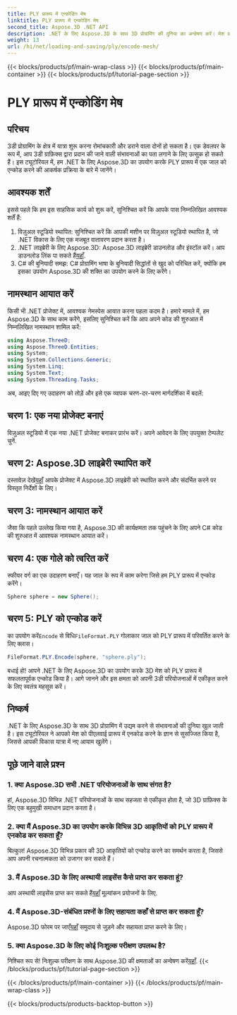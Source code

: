 ```yaml
---
title: PLY प्रारूप में एन्कोडिंग मेष
linktitle: PLY प्रारूप में एन्कोडिंग मेष
second_title: Aspose.3D .NET API
description: .NET के लिए Aspose.3D के साथ 3D प्रोग्रामिंग की दुनिया का अन्वेषण करें। मेश को आसानी से PLY फॉर्मेट में एन्कोड करना सीखें। अपने विकास खेल को उन्नत करें!
weight: 13
url: /hi/net/loading-and-saving/ply/encode-mesh/
---
```


{{< blocks/products/pf/main-wrap-class >}}
{{< blocks/products/pf/main-container >}}
{{< blocks/products/pf/tutorial-page-section >}}

# PLY प्रारूप में एन्कोडिंग मेष

## परिचय
3डी प्रोग्रामिंग के क्षेत्र में यात्रा शुरू करना रोमांचकारी और डराने वाला दोनों हो सकता है। एक डेवलपर के रूप में, आप 3डी ग्राफ़िक्स द्वारा प्रदान की जाने वाली संभावनाओं का पता लगाने के लिए उत्सुक हो सकते हैं। इस ट्यूटोरियल में, हम .NET के लिए Aspose.3D का उपयोग करके PLY प्रारूप में एक जाल को एन्कोड करने की आकर्षक प्रक्रिया के बारे में जानेंगे।
## आवश्यक शर्तें
इससे पहले कि हम इस साहसिक कार्य को शुरू करें, सुनिश्चित करें कि आपके पास निम्नलिखित आवश्यक शर्तें हैं:
1. विज़ुअल स्टूडियो स्थापित: सुनिश्चित करें कि आपकी मशीन पर विज़ुअल स्टूडियो स्थापित है, जो .NET विकास के लिए एक मजबूत वातावरण प्रदान करता है।
2. .NET लाइब्रेरी के लिए Aspose.3D: Aspose.3D लाइब्रेरी डाउनलोड और इंस्टॉल करें। आप डाउनलोड लिंक पा सकते हैं[यहाँ](https://releases.aspose.com/3d/net/).
3. C# की बुनियादी समझ: C# प्रोग्रामिंग भाषा के बुनियादी सिद्धांतों से खुद को परिचित करें, क्योंकि हम इसका उपयोग Aspose.3D की शक्ति का उपयोग करने के लिए करेंगे।
## नामस्थान आयात करें
किसी भी .NET प्रोजेक्ट में, आवश्यक नेमस्पेस आयात करना पहला कदम है। हमारे मामले में, हम Aspose.3D के साथ काम करेंगे, इसलिए सुनिश्चित करें कि आप अपने कोड की शुरुआत में निम्नलिखित नामस्थान शामिल करें:
```csharp
using Aspose.ThreeD;
using Aspose.ThreeD.Entities;
using System;
using System.Collections.Generic;
using System.Linq;
using System.Text;
using System.Threading.Tasks;
```
अब, आइए दिए गए उदाहरण को तोड़ें और इसे एक व्यापक चरण-दर-चरण मार्गदर्शिका में बदलें:
## चरण 1: एक नया प्रोजेक्ट बनाएं
विज़ुअल स्टूडियो में एक नया .NET प्रोजेक्ट बनाकर प्रारंभ करें। अपने आवेदन के लिए उपयुक्त टेम्पलेट चुनें.
## चरण 2: Aspose.3D लाइब्रेरी स्थापित करें
 दस्तावेज़ देखें[यहाँ](https://reference.aspose.com/3d/net/) आपके प्रोजेक्ट में Aspose.3D लाइब्रेरी को स्थापित करने और संदर्भित करने पर विस्तृत निर्देशों के लिए।
## चरण 3: नामस्थान आयात करें
जैसा कि पहले उल्लेख किया गया है, Aspose.3D की कार्यक्षमता तक पहुंचने के लिए अपने C# कोड की शुरुआत में आवश्यक नामस्थान आयात करें।
## चरण 4: एक गोले को त्वरित करें
स्फीयर वर्ग का एक उदाहरण बनाएँ। यह जाल के रूप में काम करेगा जिसे हम PLY प्रारूप में एन्कोड करेंगे।
```csharp
Sphere sphere = new Sphere();
```
## चरण 5: PLY को एन्कोड करें
 का उपयोग करें`Encode` से विधि`FileFormat.PLY` गोलाकार जाल को PLY प्रारूप में परिवर्तित करने के लिए क्लास।
```csharp
FileFormat.PLY.Encode(sphere, "sphere.ply");
```
बधाई हो! आपने .NET के लिए Aspose.3D का उपयोग करके 3D मेश को PLY प्रारूप में सफलतापूर्वक एन्कोड किया है। आगे जानने और इस क्षमता को अपनी 3डी परियोजनाओं में एकीकृत करने के लिए स्वतंत्र महसूस करें।
## निष्कर्ष
.NET के लिए Aspose.3D के साथ 3D प्रोग्रामिंग में उद्यम करने से संभावनाओं की दुनिया खुल जाती है। इस ट्यूटोरियल ने आपको मेश को पीएलवाई प्रारूप में एनकोड करने के ज्ञान से सुसज्जित किया है, जिससे आपकी विकास यात्रा में नए आयाम खुलेंगे।
## पूछे जाने वाले प्रश्न
### 1. क्या Aspose.3D सभी .NET परियोजनाओं के साथ संगत है?
हां, Aspose.3D विभिन्न .NET परियोजनाओं के साथ सहजता से एकीकृत होता है, जो 3D ग्राफ़िक्स के लिए एक बहुमुखी समाधान प्रदान करता है।
### 2. क्या मैं Aspose.3D का उपयोग करके विभिन्न 3D आकृतियों को PLY प्रारूप में एनकोड कर सकता हूँ?
बिल्कुल! Aspose.3D विभिन्न प्रकार की 3D आकृतियों को एन्कोड करने का समर्थन करता है, जिससे आप अपनी रचनात्मकता को उजागर कर सकते हैं।
### 3. मैं Aspose.3D के लिए अस्थायी लाइसेंस कैसे प्राप्त कर सकता हूं?
 आप अस्थायी लाइसेंस प्राप्त कर सकते हैं[यहाँ](https://purchase.aspose.com/temporary-license/) मूल्यांकन प्रयोजनों के लिए.
### 4. मैं Aspose.3D-संबंधित प्रश्नों के लिए सहायता कहाँ से प्राप्त कर सकता हूँ?
 Aspose.3D फोरम पर जाएँ[यहाँ](https://forum.aspose.com/c/3d/18) समुदाय से जुड़ने और सहायता प्राप्त करने के लिए।
### 5. क्या Aspose.3D के लिए कोई निःशुल्क परीक्षण उपलब्ध है?
 निश्चित रूप से! निःशुल्क परीक्षण के साथ Aspose.3D की क्षमताओं का अन्वेषण करें[यहाँ](https://releases.aspose.com/).
{{< /blocks/products/pf/tutorial-page-section >}}

{{< /blocks/products/pf/main-container >}}
{{< /blocks/products/pf/main-wrap-class >}}

{{< blocks/products/products-backtop-button >}}
